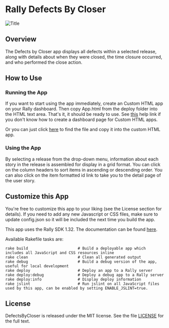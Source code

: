 Rally Defects By Closer
============

![Title](https://raw.github.com/RallyApps/DefectsByCloser/master/screenshots/title-screenshot.png)

## Overview

The Defects by Closer app displays all defects within a selected release, along with details about when they were closed, the time closure occurred, and who performed the close action.

## How to Use

### Running the App

If you want to start using the app immediately, create an Custom HTML app on your Rally dashboard. Then copy App.html from the deploy folder into the HTML text area. That's it, it should be ready to use. See [this](http://www.rallydev.com/help/use_apps#create) help link if you don't know how to create a dashboard page for Custom HTML apps.

Or you can just click [here](https://raw.github.com/RallyApps/DefectsByCloser/master/deploy/App.html) to find the file and copy it into the custom HTML app.

### Using the App

By selecting a release from the drop-down menu, information about each story in the release is assembled for display in a grid format. You can click on the column headers to sort items in ascending or descending order. You can also click on the item formatted id link to take you to the detail page of the user story.

## Customize this App

You're free to customize this app to your liking (see the License section for details). If you need to add any new Javascript or CSS files, make sure to update config.json so it will be included the next time you build the app.

This app uses the Rally SDK 1.32. The documentation can be found [here](http://developer.rallydev.com/help/app-sdk). 

Available Rakefile tasks are:

    rake build                      # Build a deployable app which includes all JavaScript and CSS resources inline
    rake clean                      # Clean all generated output
    rake debug                      # Build a debug version of the app, useful for local development
    rake deploy                     # Deploy an app to a Rally server
    rake deploy:debug               # Deploy a debug app to a Rally server
    rake deploy:info                # Display deploy information
    rake jslint                     # Run jslint on all JavaScript files used by this app, can be enabled by setting ENABLE_JSLINT=true.

## License

DefectsByCloser is released under the MIT license. See the file [LICENSE](https://raw.github.com/RallyApps/DefectsByCloser/master/LICENSE) for the full text.